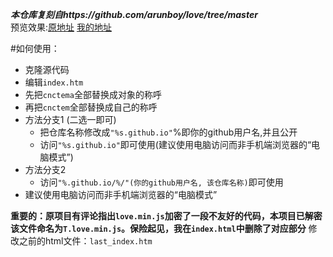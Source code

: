 ***本仓库复刻自https://github.com/arunboy/love/tree/master***  
预览效果:[原地址](https://arunboy.github.io/love/) [我的地址](https://cnctem.github.io/love/)

#如何使用：
- 克隆源代码
- 编辑`index.htm`
- 先把`cnctema`全部替换成对象的称呼
- 再把`cnctem`全部替换成自己的称呼
- 方法分支1 (二选一即可)
  - 把仓库名称修改成`"%s.github.io"`%即你的github用户名,并且公开
  - 访问`"%s.github.io"`即可使用(建议使用电脑访问而非手机端浏览器的“电脑模式”)
- 方法分支2
  - 访问`"%.github.io/%/"(你的github用户名, 该仓库名称)`即可使用
- 建议使用电脑访问而非手机端浏览器的“电脑模式”

**重要的：原项目有评论指出`love.min.js`加密了一段不友好的代码，本项目已解密该文件命名为`T.love.min.js`。保险起见，我在`index.html`中删除了对应部分**
修改之前的html文件：`last_index.htm`
